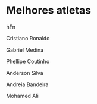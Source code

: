 
# Melhores atletas
<p>hFn</p>
<p>Cristiano Ronaldo</p>
<p>Gabriel Medina</p>
<p>Phellipe Coutinho</p>
<p>Anderson Silva</p>
<p>Andreia Bandeira</p>
<p>Mohamed Ali</p>